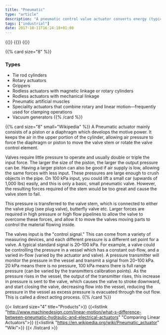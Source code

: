 ```yaml
---
title: "Pneumatic"
type: "article"
description: "A pneumatic control valve actuator converts energy (typically in the form of compressed air) into mechanical motion. The motion can be rotary or linear, depending on the type of actuator."
tags: ["industrial"]
date: 2017-10-11T16:24:18+01:00
---
```


{{<card size="4" small="Wikipedia" style="info">}}
{{<description>}}
{{</card>}}

{{% card size="8" %}}
### Types

- Tie rod cylinders
- Rotary actuators
- Grippers
- Rodless actuators with magnetic linkage or rotary cylinders
- Rodless actuators with mechanical linkage
- Pneumatic artificial muscles
- Speciality actuators that combine rotary and linear motion—frequently used for clamping operations
- Vacuum generators
{{% /card %}}



{{% card size="8" small="Wikipedia" %}}
A Pneumatic actuator mainly consists of a piston or a diaphragm which develops the motive power. It keeps the air in the upper portion of the cylinder, allowing air pressure to force the diaphragm or piston to move the valve stem or rotate the valve control element.

Valves require little pressure to operate and usually double or triple the input force. The larger the size of the piston, the larger the output pressure can be. Having a larger piston can also be good if air supply is low, allowing the same forces with less input. These pressures are large enough to crush objects in the pipe. On 100 kPa input, you could lift a small car (upwards of 1,000 lbs) easily, and this is only a basic, small pneumatic valve. However, the resulting forces required of the stem would be too great and cause the valve stem to fail.

This pressure is transferred to the valve stem, which is connected to either the valve plug (see plug valve), butterfly valve etc. Larger forces are required in high pressure or high flow pipelines to allow the valve to overcome these forces, and allow it to move the valves moving parts to control the material flowing inside.

The valves input is the "control signal." This can come from a variety of measuring devices, and each different pressure is a different set point for a valve. A typical standard signal is 20–100 kPa. For example, a valve could be controlling the pressure in a vessel which has a constant out-flow, and a varied in-flow (varied by the actuator and valve). A pressure transmitter will monitor the pressure in the vessel and transmit a signal from 20–100 kPa. 20 kPa means there is no pressure, 100 kPa means there is full range pressure (can be varied by the transmitters calibration points). As the pressure rises in the vessel, the output of the transmitter rises, this increase in pressure is sent to the valve, which causes the valve to stroke downward, and start closing the valve, decreasing flow into the vessel, reducing the pressure in the vessel as excess pressure is evacuated through the out flow. This is called a direct acting process.
{{% /card %}}

{{< listcard size="4" title="Products">}}
    {{<listlink "http://www.machinedesign.com/linear-motion/what-s-difference-between-pneumatic-hydraulic-and-electrical-actuators" "Comparing Linear Actuators">}}
    {{<listlink "https://en.wikipedia.org/wiki/Pneumatic_actuator" "Wiki">}}
{{< /listcard >}}